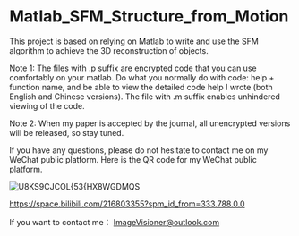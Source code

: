 # Matlab_SFM_Structure_from_Motion
This project is based on relying on Matlab to write and use the SFM algorithm to achieve the 3D reconstruction of objects.

Note 1: The files with .p suffix are encrypted code that you can use comfortably on your matlab. Do what you normally do with code: help + function name, and be able to view the detailed code help I wrote (both English and Chinese versions). The file with .m suffix enables unhindered viewing of the code.

Note 2: When my paper is accepted by the journal, all unencrypted versions will be released, so stay tuned.






If you have any questions, please do not hesitate to contact me on my WeChat public platform. Here is the QR code for my WeChat public platform.

![U8KS9CJCOL{53{HX8WGDMQS](https://user-images.githubusercontent.com/102503666/169870378-0479cc34-f47c-4018-a08e-e8aa55c12c50.png)


https://space.bilibili.com/216803355?spm_id_from=333.788.0.0

If you want to contact me： ImageVisioner@outlook.com
